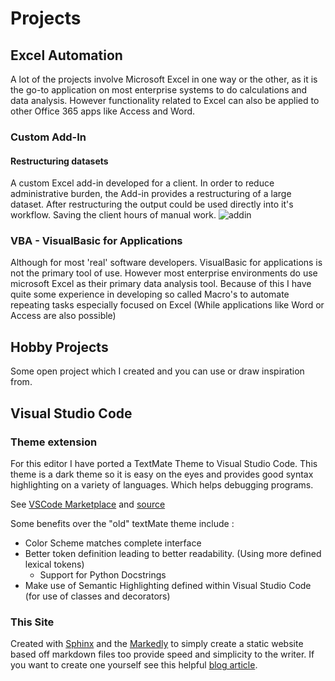 # Projects

## Excel Automation
A lot of the projects involve Microsoft Excel in one way or the other, as it is the go-to application on most enterprise systems to do calculations and data analysis. However functionality related to Excel can also be applied to other Office 365 apps like Access and Word. 
### Custom Add-In
#### Restructuring datasets
A custom Excel add-in developed for a client. In order to reduce administrative burden, the Add-in provides a restructuring of a large dataset. After restructuring the output could be used directly into it's workflow. Saving the client hours of manual work.
![addin](img/officeaddin.png)

### VBA - VisualBasic for Applications
Although for most 'real' software developers. VisualBasic for applications is not the primary tool of use. However most enterprise environments do use microsoft Excel as their primary data analysis tool. Because of this I have quite some experience in developing so called Macro's to automate repeating tasks especially focused on Excel (While applications like Word or Access are also possible)

## Hobby Projects
Some open project which I created and you can use or draw inspiration from. 

## Visual Studio Code
### Theme extension
For this editor I have ported a TextMate Theme to Visual Studio Code. This theme is a dark theme so it is easy on the eyes and provides good syntax highlighting on a variety of languages. Which helps debugging programs.

See [VSCode Marketplace](https://marketplace.visualstudio.com/items?itemName=Programming-Engineer.birds-of-paradise) and [source](https://github.com/Jeroendevr/birds-of-paradise-vscode)

Some benefits over the "old" textMate theme include :
- Color Scheme matches complete interface
- Better token definition leading to better readability. (Using more defined lexical tokens)
  - Support for Python Docstrings
- Make use of Semantic Highlighting defined within Visual Studio Code (for use of classes and decorators)

### This Site
Created with [Sphinx](https://www.sphinx-doc.org/en/master/) and the [Markedly](https://myst-parser.readthedocs.io/en/latest/) to simply create a static website based off markdown files too provide speed and simplicity to the writer. If you want to create one yourself see this helpful [blog article](https://www.errbufferoverfl.me/posts/2020/sphinx-blog-part-one/). 
